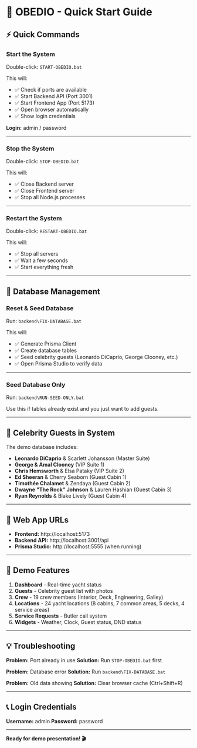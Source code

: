 # 🚀 OBEDIO - Quick Start Guide

## ⚡ Quick Commands

### **Start the System**
Double-click: `START-OBEDIO.bat`

This will:
- ✅ Check if ports are available
- ✅ Start Backend API (Port 3001)
- ✅ Start Frontend App (Port 5173)
- ✅ Open browser automatically
- ✅ Show login credentials

**Login:** admin / password

---

### **Stop the System**
Double-click: `STOP-OBEDIO.bat`

This will:
- ✅ Close Backend server
- ✅ Close Frontend server
- ✅ Stop all Node.js processes

---

### **Restart the System**
Double-click: `RESTART-OBEDIO.bat`

This will:
- ✅ Stop all servers
- ✅ Wait a few seconds
- ✅ Start everything fresh

---

## 🔧 Database Management

### **Reset & Seed Database**
Run: `backend\FIX-DATABASE.bat`

This will:
- ✅ Generate Prisma Client
- ✅ Create database tables
- ✅ Seed celebrity guests (Leonardo DiCaprio, George Clooney, etc.)
- ✅ Open Prisma Studio to verify data

---

### **Seed Database Only**
Run: `backend\RUN-SEED-ONLY.bat`

Use this if tables already exist and you just want to add guests.

---

## 🌟 Celebrity Guests in System

The demo database includes:
- **Leonardo DiCaprio** & Scarlett Johansson (Master Suite)
- **George & Amal Clooney** (VIP Suite 1)
- **Chris Hemsworth** & Elsa Pataky (VIP Suite 2)
- **Ed Sheeran** & Cherry Seaborn (Guest Cabin 1)
- **Timothée Chalamet** & Zendaya (Guest Cabin 2)
- **Dwayne "The Rock" Johnson** & Lauren Hashian (Guest Cabin 3)
- **Ryan Reynolds** & Blake Lively (Guest Cabin 4)

---

## 📱 Web App URLs

- **Frontend:** http://localhost:5173
- **Backend API:** http://localhost:3001/api
- **Prisma Studio:** http://localhost:5555 (when running)

---

## 🎯 Demo Features

1. **Dashboard** - Real-time yacht status
2. **Guests** - Celebrity guest list with photos
3. **Crew** - 19 crew members (Interior, Deck, Engineering, Galley)
4. **Locations** - 24 yacht locations (8 cabins, 7 common areas, 5 decks, 4 service areas)
5. **Service Requests** - Butler call system
6. **Widgets** - Weather, Clock, Guest status, DND status

---

## 💡 Troubleshooting

**Problem:** Port already in use
**Solution:** Run `STOP-OBEDIO.bat` first

**Problem:** Database error
**Solution:** Run `backend\FIX-DATABASE.bat`

**Problem:** Old data showing
**Solution:** Clear browser cache (Ctrl+Shift+R)

---

## 📞 Login Credentials

**Username:** admin
**Password:** password

---

**Ready for demo presentation! 🎬**
